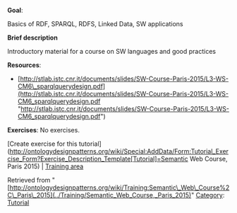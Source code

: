 __Goal__:


Basics of RDF, SPARQL, RDFS, Linked Data, SW applications


__Brief description__


Introductory material for a course on SW languages and good practices




__Resources__:



* [http://stlab.istc.cnr.it/documents/slides/SW-Course-Paris-2015/L3-WS-CM6\_sparqlquerydesign.pdf](http://stlab.istc.cnr.it/documents/slides/SW-Course-Paris-2015/L3-WS-CM6_sparqlquerydesign.pdf "http://stlab.istc.cnr.it/documents/slides/SW-Course-Paris-2015/L3-WS-CM6_sparqlquerydesign.pdf")


__Exercises__:
No exercises.



[Create exercise for this tutorial](http://ontologydesignpatterns.org/wiki/Special:AddData/Form:Tutorial_Exercise_Form?Exercise_Description_Template[Tutorial]=Semantic Web Course, Paris 2015) | [Training area](../Training/Main "Training:Main")



Retrieved from "[http://ontologydesignpatterns.org/wiki/Training:Semantic\_Web\_Course%2C\_Paris\_2015](../Training/Semantic_Web_Course,_Paris_2015)"
 [Category](http://ontologydesignpatterns.org/wiki/Special:Categories "Special:Categories"): [Tutorial](../Category/Tutorial "Category:Tutorial")
